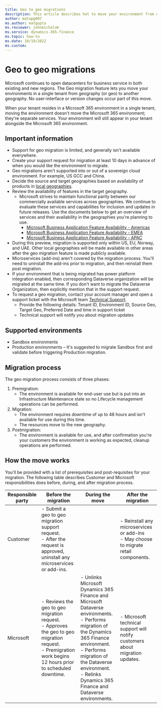 ```yaml
---
title: Geo to geo migrations
description: This article describes hot to move your environment from one geography to another.
author: matapg007
ms.author: matgupta
ms.reviewer: johnmichalak
ms.service: dynamics-365-finance
ms.topic: how-to
ms.date: 10/19/2022
ms.custom:
---
```


# Geo to geo migrations

Microsoft continues to open datacenters for business service in both existing and new regions. The Geo migration feature lets you move your environments in a single tenant from geography (or geo) to another geography. No user-interface or version changes occur part of this move.

When your tenant resides in a Microsoft 365 environment in a single tenant, moving the environment doesn't move the Microsoft 365 environment; they're separate services. Your environment will still appear in your tenant alongside the Microsoft 365 environment.

## Important information

- Support for geo migration is limited, and generally isn't available everywhere.
- Create your support request for migration at least 10 days in advance of when you would like the environment to migrate.
- Geo migrations aren't supported into or out of a sovereign cloud environment. For example, US GCC and China.
- Decide the source and target geographies based on availability of products in [local geographies](../dev-itpro/deployment/deployment-options-geo.md).
- Review the availability of features in the target geography.
  - Microsoft strives to maintain functional parity between our commercially available services across geographies. We continue to evaluate these services and capabilities for inclusion and updates in future releases. Use the documents below to get an overview of services and their availability in the geographies you're planning to use.
    - [Microsoft Business Application Feature Availability - Americas](https://aka.ms/bapfunctionalparityamericas)
    - [Microsoft Business Application Feature Availability - EMEA](https://aka.ms/bapfunctionalparityemea)
    - [Microsoft Business Application Feature Availability - APAC](https://aka.ms/bapfunctionalparityapac)
- During this preview, migration is supported only within US, EU, Norway, and UAE. Other local geographies will be made available in other areas after the geo migration feature is made publicly available.
- Microservices (add-ins) aren't covered by the migration process. You'll need to uninstall the add-ins prior to migration, and then reinstall them post migration.
- If your environment that is being migrated has power platform integration enabled, then corresponding Dataverse organization will be migrated at the same time. If you don't want to migrate the Dataverse Organization, then explicitly mention that in the support request.
- To request a geo migration, contact your account manager and open a support ticket with the Microsoft team [Technical Support](../dev-itpro/lifecycle-services/lcs-support.md).
  - Provide the following details: Tenant ID, Environment ID, Source Geo, Target Geo, Preferred Date and time in support ticket
  - Technical support will notify you about migration updates

## Supported environments

- Sandbox environments
- Production environments – It's suggested to migrate Sandbox first and validate before triggering Production migration.

## Migration process

The geo migration process consists of three phases:

1. Premigration:
   - The environment is available for end-user use but is put into an Infrastructure Maintenance state so no Lifecycle management operations can be performed.
1. Migration:
   - The environment requires downtime of up to 48 hours and isn't available for use during this time.
   - The resources move to the new geography.
1. Postmigration:
   - The environment is available for use, and after confirmation you're your customers the environment is working as expected, cleanup operations are performed.

## How the move works

You'll be provided with a list of prerequisites and post-requisites for your migration. The following table describes Customer and Microsoft responsibilities does before, during, and after migration process.

| Responsible party | Before the migration | During the move | After the migration |
| --- | --- | --- | --- |
| Customer | - Submit a geo to geo migration support request. <br> - After the request is approved, uninstall any microservices or add-ins. |   | - Reinstall any microservices or add-ins <br> - May choose to migrate retail components. |
| Microsoft | - Reviews the geo to geo migration request. <br> - Approves the geo to geo migration request. <br> - Premigration work begins 12 hours prior to scheduled downtime. | - Unlinks Microsoft Dynamics 365 Finance and Microsoft Dataverse environments. <br> - Performs migration of the Dynamics 365 Finance environment. <br> - Performs migration of the Dataverse environment. <br>- Relinks Dynamics 365 Finance and Dataverse environments.  | - Microsoft technical support will notify customers about migration updates.  |
